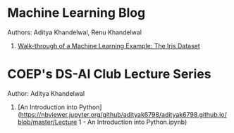 # Machine Learning Blog
Authors: Aditya Khandelwal, Renu Khandelwal

1. [Walk-through of a Machine Learning Example: The Iris Dataset](https://nbviewer.jupyter.org/github/adityak6798/adityak6798.github.io/blob/master/ml-walkthrough.ipynb)

# COEP's DS-AI Club Lecture Series
Author: Aditya Khandelwal

1. [An Introduction into Python](https://nbviewer.jupyter.org/github/adityak6798/adityak6798.github.io/blob/master/Lecture 1 - An Introduction into Python.ipynb)
